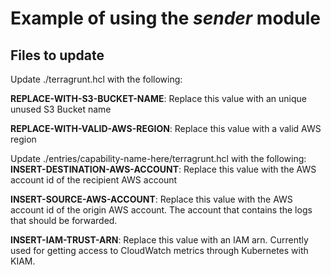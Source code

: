 # Example of using the *sender* module

## Files to update

Update ./terragrunt.hcl with the following:

**REPLACE-WITH-S3-BUCKET-NAME**: Replace this value with an unique unused S3 Bucket name

**REPLACE-WITH-VALID-AWS-REGION**: Replace this value with a valid AWS region

Update ./entries/capability-name-here/terragrunt.hcl with the following:
**INSERT-DESTINATION-AWS-ACCOUNT**: Replace this value with the AWS account id of the recipient AWS account

**INSERT-SOURCE-AWS-ACCOUNT**: Replace this value with the AWS account id of the origin AWS account. The account that contains the logs that should be forwarded.

**INSERT-IAM-TRUST-ARN**: Replace this value with an IAM arn. Currently used for getting access to CloudWatch metrics through Kubernetes with KIAM.
